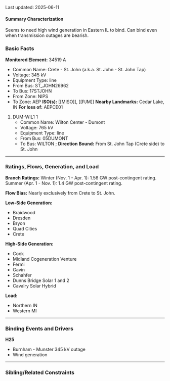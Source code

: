 Last updated: 2025-06-11
#### Summary Characterization
Seems to need high wind generation in Eastern IL to bind. Can bind even when transmission outages are bearish.
### Basic Facts
**Monitored Element:** 34519 A
- Common Name: Crete - St. John (a.k.a. St. John - St. John Tap)
- Voltage: 345 kV
- Equipment Type: line
- From Bus: ST_JOHN26962
- To Bus: 17STJOHN
- From Zone: NIPS
- To Zone: AEP
**ISO(s):** [[MISO]], [[PJM]]
**Nearby Landmarks:** Cedar Lake, IN
**For loss of:** AEPCE01
1. DUM-WIL1 1
    - Common Name: Wilton Center - Dumont
    - Voltage: 765 kV
	- Equipment Type: line
    - From Bus: 05DUMONT
    - To Bus: WILTON ;
**Direction Bound:** From St. John Tap (Crete side) to St. John

---
### Ratings, Flows, Generation, and Load
**Branch Ratings:**
Winter (Nov. 1 - Apr. 1): 1.56 GW post-contingent rating.
Summer (Apr. 1 - Nov. 1): 1.4 GW post-contingent rating.

**Flow Bias:**
Nearly exclusively from Crete to St. John. 

**Low-Side Generation:**
- Braidwood
- Dresden
- Bryon
- Quad Cities
- Crete

**High-Side Generation:**
- Cook
- Midland Cogeneration Venture
- Fermi
- Gavin
- Schahfer
- Dunns Bridge Solar 1 and 2
- Cavalry Solar Hybrid

**Load:**
- Northern IN
- Western MI
---
### Binding Events and Drivers
**H25**
- Burnham - Munster 345 kV outage
- Wind generation

---
### Sibling/Related Constraints
